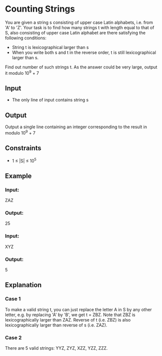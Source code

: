 # Counting Strings

You are given a string s consisting of upper case Latin alphabets, i.e. from 'A' to 'Z'. 
Your task is to find how many strings t with length equal to that of S, also consisting of upper case Latin 
alphabet are there satisfying the following conditions:

- String t is lexicographical larger than s
- When you write both s and t in the reverse order, t is still lexicographical larger than s.

Find out number of such strings t. As the answer could be very large, output it modulo 10<sup>9</sup> + 7

## Input

- The only line of input contains string s

## Output

Output a single line containing an integer corresponding to the result in modulo 10<sup>9</sup> + 7

## Constraints

- 1 ≤ |S| ≤ 10<sup>5</sup>

## Example

### Input:

ZAZ

### Output:

25

### Input:

XYZ

### Output:

5

## Explanation

### Case 1

To make a valid string t, you can just replace the letter A in S by any other letter, e.g. by replacing 'A' by 'B', we get t = ZBZ. 
Note that ZBZ is lexicographically larger than ZAZ. Reverse of t (i.e. ZBZ) is also lexicographically larger than reverse of s (i.e. ZAZ).

### Case 2

There are 5 valid strings: YYZ, ZYZ, XZZ, YZZ, ZZZ.
